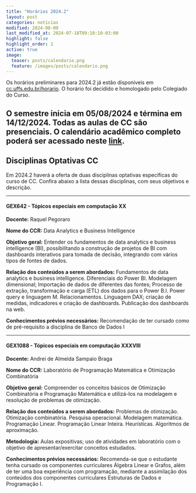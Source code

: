 ```yaml
---
title: "Horários 2024.2"
layout: post
categories: noticias
modified: 2024-08-09
last_modified_at: 2024-07-18T09:10:10-03:00
highlight: false
highlight_order: 1
active: true
image:
  teaser: posts/calendario.png
  feature: /images/posts/calendario.png
---
```


Os horários preliminares para 2024.2 já estão disponíveis em [cc.uffs.edu.br/horario](https://cc.uffs.edu.br/horario/). O horário foi decidido e homologado pelo Colegiado do Curso.

## O semestre inicia em 05/08/2024 e términa em 14/12/2024. **Todas as aulas de CC são presenciais**. O calendário acadêmico completo poderá ser acessado neste [link](https://www.uffs.edu.br/atos-normativos/resolucao/consuni/2023-0146).

## Disciplinas Optativas CC

Em 2024.2 haverá a oferta de duas disciplinas optativas específicas do curso de CC. Confira abaixo a lista dessas disciplinas, com seus objetivos e descrição.

---

#### GEX642 - Tópicos especiais em computação XX

**Docente:**
Raquel Pegoraro

**Nome do CCR:**
Data Analytics e Business Intelligence

**Objetivo geral:**
Entender os fundamentos de data analytics e business intelligence (BI), possibilitando a construção de projetos de BI com dashboards interativos para tomada de decisão, integrando com vários tipos de fontes de dados.

**Relação dos conteúdos a serem abordados:**
Fundamentos de data analytics e business intelligence. Diferenciais do Power BI. Modelagem dimensional; Importação de dados de diferentes das fontes; Processo de extração, transformação e carga (ETL) dos dados para o Power B.I. Power query e linguagem M. Relacionamentos. Linguagem DAX; criação de medidas, indicadores e criação de dashboards. Publicação dos dashboards na web.

**Conhecimentos prévios necessários:**
Recomendação de ter cursado como de pré-requisito a disciplina de Banco de Dados I

---

#### GEX1088 - Tópicos especiais em computação XXXVIII

**Docente:**
Andrei de Almeida Sampaio Braga

**Nome do CCR:**
Laboratório de Programação Matemática e Otimização Combinatória

**Objetivo geral:**
Compreender os conceitos básicos de Otimização Combinatória e Programação Matemática e utilizá-los na modelagem e resolução de problemas de otimização.

**Relação dos conteúdos a serem abordados:**
Problemas de otimização. Otimização combinatória. Pesquisa operacional. Modelagem matemática. Programação Linear. Programação Linear Inteira. Heurísticas. Algoritmos de aproximação.

**Metodologia:**
Aulas expositivas; uso de atividades em laboratório com o objetivo de apresentar/exercitar conceitos estudados.

**Conhecimentos prévios necessários:**
Recomenda-se que o estudante tenha cursado os componentes curriculares Álgebra Linear e Grafos, além de ter uma boa experiência com programação, mediante a assimilação dos conteúdos dos componentes curriculares Estruturas de Dados e Programação I.

